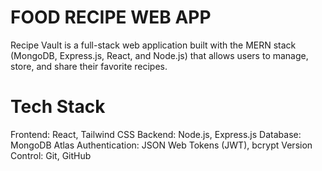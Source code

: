 # FOOD RECIPE WEB APP 
Recipe Vault is a full-stack web application built with the MERN stack (MongoDB, Express.js, React, and Node.js) that allows users to manage, store, and share their favorite recipes.

# Tech Stack
Frontend: React, Tailwind CSS
Backend: Node.js, Express.js
Database: MongoDB Atlas
Authentication: JSON Web Tokens (JWT), bcrypt
Version Control: Git, GitHub
